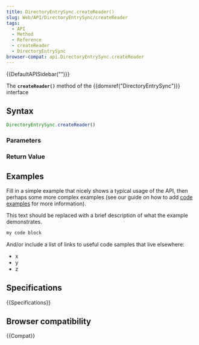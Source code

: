 ```yaml
---
title: DirectoryEntrySync.createReader()
slug: Web/API/DirectoryEntrySync/createReader
tags:
  - API
  - Method
  - Reference
  - createReader
  - DirectoryEntrySync
browser-compat: api.DirectoryEntrySync.createReader
---
```

{{DefaultAPISidebar("")}}

The **`createReader()`** method of the {{domxref("DirectoryEntrySync")}} interface 

## Syntax

```js
DirectoryEntrySync.createReader()
```

### Parameters



### Return Value



## Examples

Fill in a simple example that nicely shows a typical usage of the API, then perhaps some more complex examples (see our guide on how to add [code examples](/en-US/docs/MDN/Contribute/Structures/Code_examples) for more information).

This text should be replaced with a brief description of what the example demonstrates.

```js
my code block
```

And/or include a list of links to useful code samples that live elsewhere:

*   x
*   y
*   z

## Specifications

{{Specifications}}

## Browser compatibility

{{Compat}}

